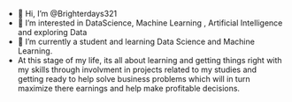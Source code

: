 - 👋 Hi, I’m @Brighterdays321
- 👀 I’m interested in DataScience, Machine Learning , Artificial Intelligence and exploring Data 
- 🌱 I’m currently a student and learning Data Science and Machine Learning.
- At this stage of my life, its all about learning and getting things right with my skills through involvment in projects related to my studies and getting ready to help solve business problems which will in turn maximize there earnings and help make profitable decisions.


<!---
Brighterdays321/Brighterdays321 is a ✨ special ✨ repository because its `README.md` (this file) appears on your GitHub profile.
You can click the Preview link to take a look at your changes.
--->
